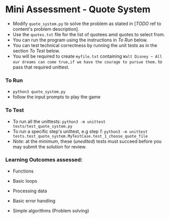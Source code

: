 # Mini Assessment - Quote System

* Modify `quote_system.py` to solve the problem as stated in [_TODO_ ref to content's problem description].
* Use the `quotes.txt` file for the list of quotees amd quotes to select from.
* You can run the program using the instructions in *To Run* below.
* You can test technical correctness by running the unit tests as in the section *To Test* below.
* You will be required to create `myfile.txt` containing `Walt Disney ~ All our dreams can come true,if we have the courage to pursue them.` to pass that required unittest.

### To Run

* `python3 quote_system.py`
* follow the input prompts to play the game

### To Test

* To run all the unittests: `python3 -m unittest tests/test_quote_system.py`
* To run a specific step's unittest, e.g step *1*: `python3 -m unittest tests.test_quote_system.MyTestCase.test_1_choose_quote_file`
* _Note_: at the minimum, these (*unedited*) tests must succeed before you may submit the solution for review.


### Learning Outcomes assessed:

- Functions

- Basic loops

- Processing data

- Basic error handling

- Simple algorithms (Problem solving)